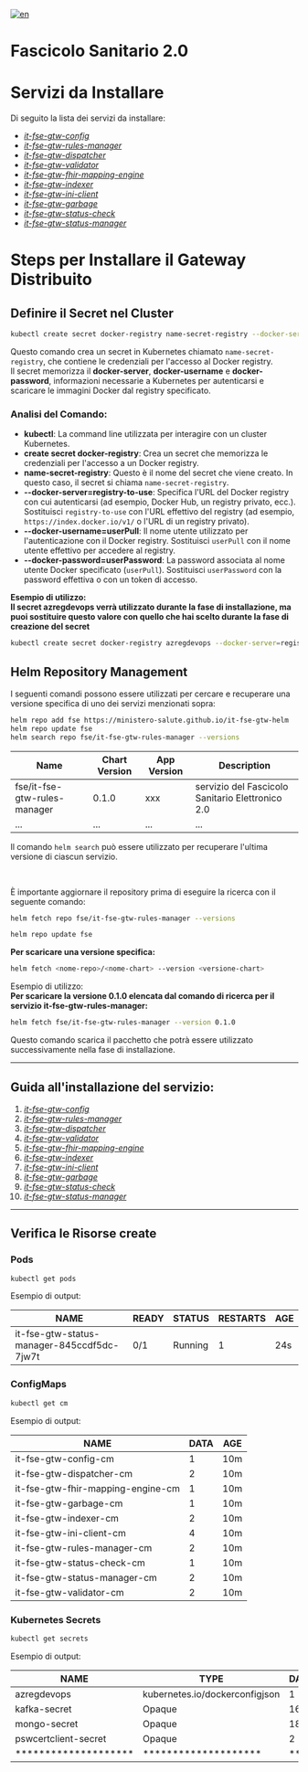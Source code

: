 [![en](https://img.shields.io/badge/lang-en-red.svg)](README.en.md)


# Fascicolo Sanitario 2.0

# Servizi da Installare

Di seguito la lista dei servizi da installare:

- [*it-fse-gtw-config*](https://github.com/ministero-salute/it-fse-gtw-config)
- [*it-fse-gtw-rules-manager*](https://github.com/ministero-salute/it-fse-gtw-rules-manager)
- [*it-fse-gtw-dispatcher*](https://github.com/ministero-salute/it-fse-gtw-dispatcher)
- [*it-fse-gtw-validator*](https://github.com/ministero-salute/it-fse-gtw-validator)
- [*it-fse-gtw-fhir-mapping-engine*](https://github.com/ministero-salute/it-fse-gtw-fhir-mapping-engine)
- [*it-fse-gtw-indexer*](https://github.com/ministero-salute/it-fse-gtw-indexer)
- [*it-fse-gtw-ini-client*](https://github.com/ministero-salute/it-fse-gtw-ini-client)
- [*it-fse-gtw-garbage*](https://github.com/ministero-salute/it-fse-gtw-garbage)
- [*it-fse-gtw-status-check*](https://github.com/ministero-salute/it-fse-gtw-status-check)
- [*it-fse-gtw-status-manager*](https://github.com/ministero-salute/it-fse-gtw-status-manager)

# Steps per Installare il Gateway Distribuito

## Definire il Secret nel Cluster

```bash
kubectl create secret docker-registry name-secret-registry --docker-server=registry-to-use --docker-username=userPull --docker-password=userPassword
```
Questo comando crea un secret in Kubernetes chiamato `name-secret-registry`, che contiene le credenziali per l'accesso al Docker registry.<br>
Il secret memorizza il **docker-server**, **docker-username** e **docker-password**, informazioni necessarie a Kubernetes per autenticarsi e scaricare le immagini Docker dal registry specificato.<br>

### Analisi del Comando:
- **kubectl**: La  command line utilizzata per interagire con un cluster Kubernetes.
- **create secret docker-registry**: Crea un secret che memorizza le credenziali per l'accesso a un Docker registry.
- **name-secret-registry**: Questo è il nome del secret che viene creato. In questo caso, il secret si chiama `name-secret-registry`.
- **--docker-server=registry-to-use**: Specifica l'URL del Docker registry con cui autenticarsi (ad esempio, Docker Hub, un registry privato, ecc.). Sostituisci `registry-to-use` con l'URL effettivo del registry (ad esempio, `https://index.docker.io/v1/` o l'URL di un registry privato).
- **--docker-username=userPull**: Il nome utente utilizzato per l'autenticazione con il Docker registry. Sostituisci `userPull` con il nome utente effettivo per accedere al registry.
- **--docker-password=userPassword**: La password associata al nome utente Docker specificato (`userPull`). Sostituisci `userPassword` con la password effettiva o con un token di accesso.

**Esempio di utilizzo:**<br>
__Il secret azregdevops verrà utilizzato durante la fase di installazione, ma puoi sostituire questo valore con quello che hai scelto durante la fase di creazione del secret__
```bash
kubectl create secret docker-registry azregdevops --docker-server=registry-to-use --docker-username=userPull --docker-password=userPassword
```

## Helm Repository Management

I seguenti comandi possono essere utilizzati per cercare e recuperare una versione specifica di uno dei servizi menzionati sopra:

```bash
helm repo add fse https://ministero-salute.github.io/it-fse-gtw-helm
helm repo update fse
helm search repo fse/it-fse-gtw-rules-manager --versions
```

| Name                        | Chart Version | App Version | Description                              |
|-----------------------------|---------------|-------------|------------------------------------------|
| fse/it-fse-gtw-rules-manager | 0.1.0         | xxx       | servizio del Fascicolo Sanitario Elettronico 2.0 |
| ...                         | ...           | ...         | ...                                      |

Il comando ```helm search``` può essere utilizzato per recuperare l'ultima versione di ciascun servizio.

<br>

È importante aggiornare il repository prima di eseguire la ricerca con il seguente comando:
```bash
helm fetch repo fse/it-fse-gtw-rules-manager --versions
```

```bash
helm repo update fse
```

**Per scaricare una versione specifica:**
```bash
helm fetch <nome-repo>/<nome-chart> --version <versione-chart> 
```

Esempio di utilizzo:<br>
**Per scaricare la versione 0.1.0 elencata dal comando di ricerca per il servizio it-fse-gtw-rules-manager:**

```bash
helm fetch fse/it-fse-gtw-rules-manager --version 0.1.0
```

Questo comando scarica il pacchetto che potrà essere utilizzato successivamente nella fase di installazione.


---
## Guida all'installazione del servizio:

1. [*it-fse-gtw-config*](it-fse-gtw-config/installation-guide.md)<br>
2. [*it-fse-gtw-rules-manager*](it-fse-gtw-rules-manager/installation-guide.md)<br>
3. [*it-fse-gtw-dispatcher*](it-fse-gtw-dispatcher/installation-guide.md)<br>
4. [*it-fse-gtw-validator*](it-fse-gtw-validator/installation-guide.md)<br>
5. [*it-fse-gtw-fhir-mapping-engine*](it-fse-gtw-fhir-mapping-engine/installation-guide.md)<br>
6. [*it-fse-gtw-indexer*](it-fse-gtw-indexer/installation-guide.md)<br>
7. [*it-fse-gtw-ini-client*](it-fse-gtw-ini-client/installation-guide.md)<br>
8. [*it-fse-gtw-garbage*](it-fse-gtw-garbage/installation-guide.md)<br>
9. [*it-fse-gtw-status-check*](it-fse-gtw-status-check/installation-guide.md)<br>
10. [*it-fse-gtw-status-manager*](it-fse-gtw-status-manager/installation-guide.md)<br>
---

## Verifica le Risorse create

### Pods

```bash
kubectl get pods
```
Esempio di output:

| NAME                                      | READY | STATUS  | RESTARTS | AGE |
|-------------------------------------------|-------|---------|----------|-----|
| it-fse-gtw-status-manager-845ccdf5dc-7jw7t | 0/1   | Running | 1        | 24s |

### ConfigMaps

```bash
kubectl get cm
```

Esempio di output:

| NAME                              | DATA | AGE |
|-----------------------------------|------|-----|
|it-fse-gtw-config-cm               | 1    | 10m |
|it-fse-gtw-dispatcher-cm           | 2    | 10m |
|it-fse-gtw-fhir-mapping-engine-cm  | 1    | 10m |
|it-fse-gtw-garbage-cm              | 1    | 10m |
|it-fse-gtw-indexer-cm              | 2    | 10m |
|it-fse-gtw-ini-client-cm           | 4    | 10m |
|it-fse-gtw-rules-manager-cm        | 2    | 10m |
|it-fse-gtw-status-check-cm         | 1    | 10m |
|it-fse-gtw-status-manager-cm       | 2    | 10m |
|it-fse-gtw-validator-cm            | 2    | 10m |


### Kubernetes Secrets

```bash
kubectl get secrets
```

Esempio di output:

| NAME                     | TYPE                                | DATA | AGE  |
|--------------------------|-------------------------------------|------|------|
| azregdevops               | kubernetes.io/dockerconfigjson     | 1    | 14d  |
| kafka-secret              | Opaque                              | 16   | 111m |
| mongo-secret              | Opaque                              | 18   | 111m |
| pswcertclient-secret      | Opaque                              | 2    | 111m |
| ********************      | ********************                | ***  | *** |
```
